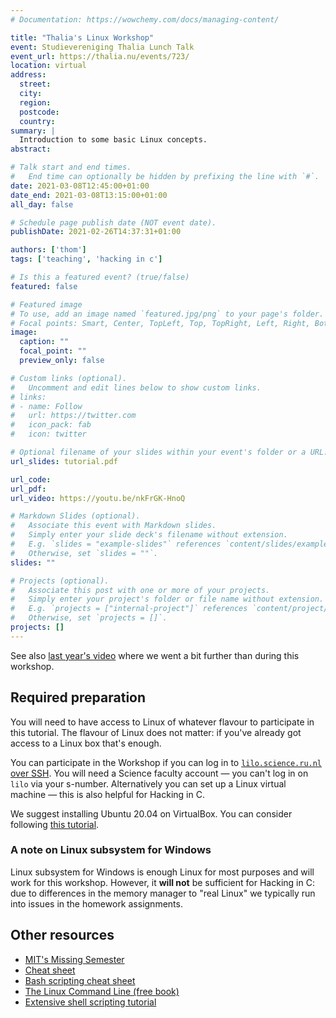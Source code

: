 ```yaml
---
# Documentation: https://wowchemy.com/docs/managing-content/

title: "Thalia's Linux Workshop"
event: Studievereniging Thalia Lunch Talk
event_url: https://thalia.nu/events/723/
location: virtual
address:
  street:
  city:
  region:
  postcode:
  country:
summary: |
  Introduction to some basic Linux concepts.
abstract:

# Talk start and end times.
#   End time can optionally be hidden by prefixing the line with `#`.
date: 2021-03-08T12:45:00+01:00
date_end: 2021-03-08T13:15:00+01:00
all_day: false

# Schedule page publish date (NOT event date).
publishDate: 2021-02-26T14:37:31+01:00

authors: ['thom']
tags: ['teaching', 'hacking in c']

# Is this a featured event? (true/false)
featured: false

# Featured image
# To use, add an image named `featured.jpg/png` to your page's folder.
# Focal points: Smart, Center, TopLeft, Top, TopRight, Left, Right, BottomLeft, Bottom, BottomRight.
image:
  caption: ""
  focal_point: ""
  preview_only: false

# Custom links (optional).
#   Uncomment and edit lines below to show custom links.
# links:
# - name: Follow
#   url: https://twitter.com
#   icon_pack: fab
#   icon: twitter

# Optional filename of your slides within your event's folder or a URL.
url_slides: tutorial.pdf

url_code:
url_pdf:
url_video: https://youtu.be/nkFrGK-HnoQ

# Markdown Slides (optional).
#   Associate this event with Markdown slides.
#   Simply enter your slide deck's filename without extension.
#   E.g. `slides = "example-slides"` references `content/slides/example-slides.md`.
#   Otherwise, set `slides = ""`.
slides: ""

# Projects (optional).
#   Associate this post with one or more of your projects.
#   Simply enter your project's folder or file name without extension.
#   E.g. `projects = ["internal-project"]` references `content/project/deep-learning/index.md`.
#   Otherwise, set `projects = []`.
projects: []
---
```



See also [last year's video](https://youtu.be/I1N4T0UXuaA) where we went a bit further than during this workshop.


## Required preparation

You will need to have access to Linux of whatever flavour to participate in this tutorial.
The flavour of Linux does not matter: if you've already got access to a Linux box that's enough.

You can participate in the Workshop if you can log in to [``lilo.science.ru.nl`` over SSH][lilo-ssh].
You will need a Science faculty account — you can't log in on ``lilo`` via your s-number.
Alternatively you can set up a Linux virtual machine — this is also helpful for Hacking in C.

[lilo-ssh]: https://wiki.cncz.science.ru.nl/Hardware_servers#Linux_.5Bloginservers.5D.5Blogin_servers.5D

We suggest installing Ubuntu 20.04 on VirtualBox.
You can consider following [this tutorial](https://fossbytes.com/how-to-install-ubuntu-20-04-lts-virtualbox-windows-mac-linux/).

### A note on Linux subsystem for Windows

Linux subsystem for Windows is enough Linux for most purposes and will work for this workshop.
However, it **will not** be sufficient for Hacking in C: due to differences in the memory manager to "real Linux" we typically run into issues in the homework assignments.


## Other resources

* [MIT's Missing Semester](https://missing.csail.mit.edu/2020/course-shell/)
* [Cheat sheet](https://github.com/LeCoupa/awesome-cheatsheets/blob/master/languages/bash.sh)
* [Bash scripting cheat sheet](https://devhints.io/bash)
* [The Linux Command Line (free book)](http://linuxcommand.org/tlcl.php)
* [Extensive shell scripting tutorial](https://www.shellscript.sh/)
